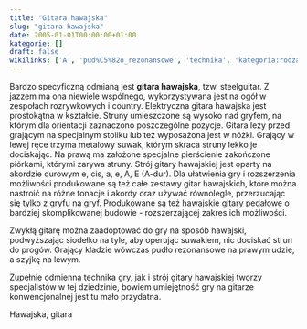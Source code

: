 ```yaml
---
title: "Gitara hawajska"
slug: "gitara-hawajska"
date: 2005-01-01T00:00:00+01:00
kategorie: []
draft: false
wikilinks: ['A', 'pud%C5%82o_rezonansowe', 'technika', 'kategoria:rodzaje_gitar']
---
```

Bardzo specyficzną odmianą jest **gitara hawajska**, tzw. steelguitar. Z
jazzem ma ona niewiele wspólnego, wykorzystywana jest na ogół w
zespołach rozrywkowych i country. Elektryczna gitara hawajska jest
prostokątna w kształcie. Struny umieszczone są wysoko nad gryfem, na
którym dla orientacji zaznaczono poszczególne pozycje. Gitara leży
przed grającym na specjalnym stoliku lub też wyposażona jest w nóżki.
Grający w lewej ręce trzyma metalowy suwak, którym skraca struny lekko
je dociskając. Na prawą ma założone specjalne pierścienie zakończone
piórkami, którymi zarywa struny. Strój gitary hawajskiej jest oparty na
akordzie durowym e, cis, a, e, A, E (A<!-- link nie odnosił się do niczego -->-dur). Dla
ułatwienia gry i rozszerzenia możliwości produkowane są też całe
zestawy gitar hawajskich, które można nastroić na różne tonacje i akordy
oraz używać równolegle, przerzucając się tylko z gryfu na gryf.
Produkowane są też hawajskie gitary pedałowe o bardziej skomplikowanej
budowie - rozszerzającej zakres ich możliwości.

Zwykłą gitarę można zaadoptować do gry na sposób hawajski, podwyższając
siodełko na tyle, aby operując suwakiem, nic dociskać strun do progów.
Grający kładzie wówczas pudło
rezonansowe<!-- link nie odnosił się do niczego --> na prawym udzie, a szyjkę na
lewym.

Zupełnie odmienna technika<!-- link nie odnosił się do niczego --> gry, jak i strój
gitary hawajskiej tworzy specjalistów w tej dziedzinie, bowiem
umiejętność gry na gitarze konwencjonalnej jest tu mało przydatna.

Hawajska, gitara<!-- link nie odnosił się do niczego -->